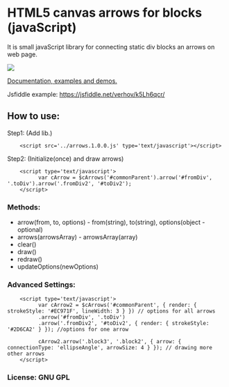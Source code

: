 # HTML5 canvas arrows for blocks (javaScript)

It is small javaScript library for connecting static div blocks an arrows on web page.

<img src="https://github.com/Verhov/arrows_for_blocks/blob/master/screenshot.png?raw=true" />

<a href="http://michael.verhov.com/en/post/canvas_arrows_for_div">Documentation, examples and demos.</a>

Jsfiddle example: https://jsfiddle.net/verhov/k5Lh6qcr/


## How to use:

Step1: (Add lib.)

        <script src='../arrows.1.0.0.js' type='text/javascript'></script>

Step2: (Initialize(once) and draw arrows)

        <script type='text/javascript'>
              var cArrow = $cArrows('#commonParent').arrow('#fromDiv', '.toDiv').arrow('.fromDiv2', '#toDiv2');
        </script>

### Methods:

* arrow(from, to, options)	- from(string), to(string), options(object - optional)
* arrows(arrowsArray)		- arrowsArray(array)
* clear()
* draw()
* redraw()
* updateOptions(newOptions)

### Advanced Settings:

        <script type='text/javascript'>
              var cArrow2 = $cArrows('#commonParent', { render: { strokeStyle: '#EC971F', lineWidth: 3 } }) // options for all arrows
              .arrow('#fromDiv', '.toDiv')
              .arrow('.fromDiv2', '#toDiv2', { render: { strokeStyle: '#2D6CA2' } }); //options for one arrow
              
              cArrow2.arrow('.block3', '.block2', { arrow: { connectionType: 'ellipseAngle', arrowSize: 4 } }); // drawing more other arrows
        </script>

### License: GNU GPL

